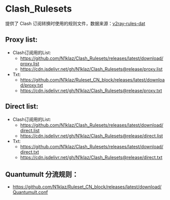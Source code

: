 # Clash_Rulesets
提供了 Clash 订阅转换时使用的规则文件，数据来源：[v2ray-rules-dat](https://github.com/Loyalsoldier/v2ray-rules-dat)

## Proxy list:  
- Clash订阅用的List: 
  * https://github.com/N1klaz/Clash_Rulesets/releases/latest/download/proxy.list
  * https://cdn.jsdelivr.net/gh/N1klaz/Clash_Rulesets@release/proxy.list
- Txt: 
  * https://github.com/N1klaz/Ruleset_CN_block/releases/latest/download/proxy.txt
  * https://cdn.jsdelivr.net/gh/N1klaz/Clash_Rulesets@release/proxy.txt
## Direct list:  
- Clash订阅用的List: 
  * https://github.com/N1klaz/Clash_Rulesets/releases/latest/download/direct.list 
  * https://cdn.jsdelivr.net/gh/N1klaz/Clash_Rulesets@release/direct.list 
- Txt:
  * https://github.com/N1klaz/Clash_Rulesets/releases/latest/download/direct.txt
  * https://cdn.jsdelivr.net/gh/N1klaz/Clash_Rulesets@release/direct.txt

## Quantumult 分流规则：
  * https://github.com/N1klaz/Ruleset_CN_block/releases/latest/download/Quantumult.conf
